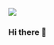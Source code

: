 ![](https://komarev.com/ghpvc/?username=your-github-username&color=brightgreen&style=plastic&label=views)
### Hi there 👋
